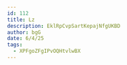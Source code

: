 ```yaml
---
id: 112
title: Lz
description: EklRpCvpSartKepajNfgUKBD
author: bgG
date: 6/4/25
tags:
  - XPFgoZFgIPvOQHtvlwBX
---
```

